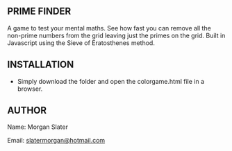 PRIME FINDER
------------

A game to test your mental maths. See how fast you can remove all the non-prime numbers from the grid leaving just the primes
on the grid.
Built in Javascript using the Sieve of Eratosthenes method. 

INSTALLATION
------------

 * Simply download the folder and open the colorgame.html file in a browser.
 
 
AUTHOR
------------

Name: Morgan Slater

Email: slatermorgan@hotmail.com
